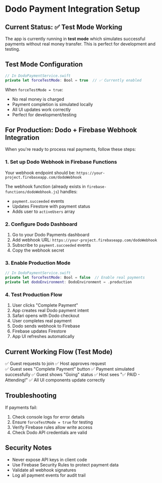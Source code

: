# Dodo Payment Integration Setup

## Current Status: ✅ Test Mode Working

The app is currently running in **test mode** which simulates successful payments without real money transfer. This is perfect for development and testing.

## Test Mode Configuration

```swift
// In DodoPaymentService.swift
private let forceTestMode: Bool = true  // ✅ Currently enabled
```

When `forceTestMode = true`:
- No real money is charged
- Payment completion is simulated locally
- All UI updates work correctly
- Perfect for development/testing

## For Production: Dodo + Firebase Webhook Integration

When you're ready to process real payments, follow these steps:

### 1. Set up Dodo Webhook in Firebase Functions

Your webhook endpoint should be: `https://your-project.firebaseapp.com/dodoWebhook`

The webhook function (already exists in `firebase-functions/dodoWebhook.js`) handles:
- `payment.succeeded` events
- Updates Firestore with payment status
- Adds user to `activeUsers` array

### 2. Configure Dodo Dashboard

1. Go to your Dodo Payments dashboard
2. Add webhook URL: `https://your-project.firebaseapp.com/dodoWebhook`
3. Subscribe to `payment.succeeded` events
4. Copy the webhook secret

### 3. Enable Production Mode

```swift
// In DodoPaymentService.swift
private let forceTestMode: Bool = false  // Enable real payments
private let dodoEnvironment: DodoEnvironment = .production
```

### 4. Test Production Flow

1. User clicks "Complete Payment"
2. App creates real Dodo payment intent
3. Safari opens with Dodo checkout
4. User completes real payment
5. Dodo sends webhook to Firebase
6. Firebase updates Firestore
7. App UI refreshes automatically

## Current Working Flow (Test Mode)

✅ Guest requests to join
✅ Host approves request  
✅ Guest sees "Complete Payment" button
✅ Payment simulated successfully
✅ Guest shows "Going" status
✅ Host sees "✅ PAID - Attending!"
✅ All UI components update correctly

## Troubleshooting

If payments fail:
1. Check console logs for error details
2. Ensure `forceTestMode = true` for testing
3. Verify Firebase rules allow write access
4. Check Dodo API credentials are valid

## Security Notes

- Never expose API keys in client code
- Use Firebase Security Rules to protect payment data
- Validate all webhook signatures
- Log all payment events for audit trail 